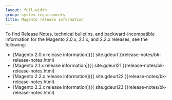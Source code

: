 ```yaml
---
layout: full-width
group: system-requirements
title: Magento release information
---
```


To find Release Notes, technical bulletins, and backward-incompatible information for the Magento 2.0.x, 2.1.x, and 2.2.x releases, see the following:

*	[Magento 2.0.x release information]({{ site.gdeurl }}release-notes/bk-release-notes.html)
*	[Magento 2.1.x release information]({{ site.gdeurl21 }}release-notes/bk-release-notes.html)
*   [Magento 2.2.x release information]({{ site.gdeurl22 }}release-notes/bk-release-notes.html)
*   [Magento 2.3.x release information]({{ site.gdeurl23 }}release-notes/bk-release-notes.html)